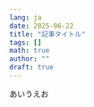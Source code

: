 ```yaml
---
lang: ja
date: 2025-06-22
title: "記事タイトル"
tags: []
math: true
author: ""
draft: true
---
```


あいうえお
